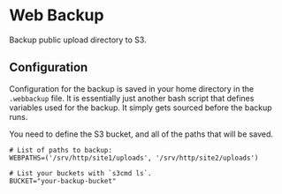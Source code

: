 # Web Backup

Backup public upload directory to S3.

## Configuration

Configuration for the backup is saved in your home directory in the
`.webbackup` file. It is essentially just another bash script that defines
variables used for the backup. It simply gets sourced before the backup runs.

You need to define the S3 bucket, and all of the paths that will be saved.

```shell
# List of paths to backup:
WEBPATHS=('/srv/http/site1/uploads', '/srv/http/site2/uploads')

# List your buckets with `s3cmd ls`.
BUCKET="your-backup-bucket"
```

